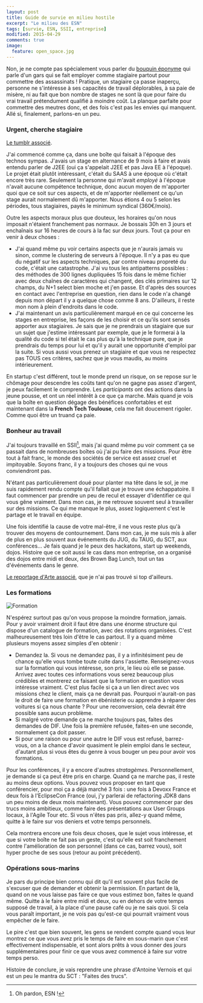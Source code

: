 ```yaml
---
layout: post
title: Guide de survie en milieu hostile
excerpt: "Le milieu des ESN"
tags: [survie, ESN, SSII, entreprise]
modified: 2015-04-29
comments: true
image:
  feature: open_space.jpg
---
```


Non, je ne compte pas spécialement vous parler du [bouquin éponyme](http://www.sonatine-editions.fr/livres/Guide-de-survie-en-milieu-hostile.asp) qui parle d'un gars qui se fait employer comme stagiaire partout pour commettre des assassinats ! Pratique, un stagiaire ça passe inaperçu, personne ne s'intéresse à ses capacités de travail déplorables, à sa paie de misère, ni au fait que bon nombre de stages ne sont là que pour faire du vrai travail prétendument qualifié à moindre coût. La planque parfaite pour commettre des meutres donc, et des fois c'est pas les envies qui manquent. Allé si, finalement, parlons-en un peu.

### Urgent, cherche stagiaire

[Le tumblr associé](http://urgentrecherchestagiaire.tumblr.com/).

J'ai commencé comme ça, dans une boîte qui faisait à l'époque des technos sympas. J'avais un stage en alternance de 9 mois à faire et avais entendu parler de J2EE (oui ça s'appelait J2EE et pas Java EE à l'époque). Le projet était plutôt intéressant, c'était du SAAS à une époque où c'était encore très rare. Seulement la personne qui m'avait _employé_ à l'époque n'avait aucune compétence technique, donc aucun moyen de m'apporter quoi que ce soit sur ces aspects, et de m'apporter réellement ce qu'un stage aurait normalement dû m'apporter. Nous étions 4 ou 5 selon les périodes, tous stagiaires, payés le minimum syndical (360€/mois).

Outre les aspects moraux plus que douteux, les horaires qu'on nous imposait n'étaient franchement pas normaux. Je bossais 30h en 3 jours et enchaînais sur 16 heures de cours à la fac sur deux jours. Tout ça pour en venir à deux choses :

* J'ai quand même pu voir certains aspects que je n'aurais jamais vu sinon, comme le clustering de serveurs à l'époque. Il n'y a pas eu que du négatif sur les aspects techniques, par contre niveau propreté du code, c'était une catastrophe. J'ai vu tous les antipatterns possibles : des méthodes de 300 lignes dupliquées 15 fois dans le même fichier avec deux chaînes de caractères qui changent, des clés primaires sur 12 champs, du N+1 select bien moche et j'en passe. Et d'après des sources en contact avec l'entreprise en question, rien dans le code n'a changé depuis mon départ il y a quelque chose comme 8 ans. D'ailleurs, il reste mon nom à plein d'endroits dans le code.
* J'ai maintenant un avis particulièrement marqué en ce qui concerne les stages en entreprise, les façons de les choisir et ce qu'ils sont sensés apporter aux stagiaires. Je sais que je ne prendrais un stagiaire que sur un sujet que j'estime intéressant par exemple, que je le formerai à la qualité du code si tel était le cas plus qu'à la technique pure, que je prendrais du temps pour lui et qu'il y aurait une opportunité d'emploi par la suite. Si vous aussi vous prenez un stagiaire et que vous ne respectez pas TOUS ces critères, sachez que je vous maudis, au moins intérieurement.

En startup c'est différent, tout le monde prend un risque, on se repose sur le chômage pour descendre les coûts tant qu'on ne gagne pas assez d'argent, je peux facilement le comprendre. Les _participants_ ont des actions dans la jeune pousse, et ont un réel intérêt à ce que ça marche. Mais quand je vois que la boîte en question dégage des bénéfices confortables et est maintenant dans la __French Tech Toulouse__, cela me fait doucement rigoler. Comme quoi être un truand ça paie.

### Bonheur au travail

J'ai toujours travaillé en SSII[^1], mais j'ai quand même pu voir comment ça se passait dans de nombreuses boîtes où j'ai pu faire des missions. Pour être tout à fait franc, le monde des sociétés de service est assez cruel et impitoyable. Soyons franc, il y a toujours des choses qui ne vous conviendront pas.

[^1]: Oh pardon, ESN !

N'étant pas particulièrement doué pour planter ma tête dans le sol, je me suis rapidement rendu compte qu'il fallait que je trouve une échappatoire. Il faut commencer par prendre un peu de recul et essayer d'identifier ce qui vous gêne vraiment. Dans mon cas, je me retrouve souvent seul à travailler sur des missions. Ce qui me manque le plus, assez logiquement c'est le partage et le travail en équipe.

Une fois identifié la cause de votre mal-être, il ne vous reste plus qu'à trouver des moyens de contournement. Dans mon cas, je me suis mis à aller de plus en plus souvent aux événements du JUG, du TAUG, du SCT, aux conférences... Je fais quand je le peux des hackatons, start up weekends, dojos. Histoire que ce soit aussi le cas dans mon entreprise, on a organisé des dojos entre midi et deux, des Brown Bag Lunch, tout un tas d'événements dans le genre.

[Le reportage d'Arte associé](http://www.arte.tv/guide/fr/051637-000/le-bonheur-au-travail), que je n'ai pas trouvé si top d'ailleurs.

### Les formations

![Formation]({{site.url}}/images/formation.jpg)

N'espérez surtout pas qu'on vous propose la moindre formation, jamais. Pour y avoir vraiment droit il faut être dans une énorme structure qui dispose d'un catalogue de formation, avec des rotations organisées. C'est malheureusement très loin d'être le cas partout. Il y a quand même plusieurs moyens assez simples d'en obtenir :

* Demandez la. Si vous ne demandez pas, il y a infinitésiment peu de chance qu'elle vous tombe toute cuite dans l'assiette. Renseignez-vous sur la formation qui vous intéresse, son prix, le lieu où elle se passe. Arrivez avec toutes ces informations vous serez beaucoup plus crédibles et montrerez ce faisant que la formation en question vous intéresse vraiment. C'est plus facile si ça a un lien direct avec vos missions chez le client, mais ça ne devrait pas. Pourquoi n'aurait-on pas le droit de faire une formation en ébénisterie ou apprendre à réparer des voitures si ça nous chante ? Pour une reconversion, cela devrait être possible sans aucun problème.
* Si malgré votre demande ça ne marche toujours pas, faites des demandes de DIF. Une fois la première refusée, faites-en une seconde, normalement ça doit passer.
* Si pour une raison ou pour une autre le DIF vous est refusé, barrez-vous, on a la chance d'avoir quasiment le plein emploi dans le secteur, d'autant plus si vous êtes du genre à vous bouger un peu pour avoir vos formations.

Pour les conférences, il y a encore d'autres _stratagèmes_. Personnellement, je demande si ça peut être pris en charge. Quand ça ne marche pas, il reste au moins deux options. Vous pouvez vous proposer en tant que conférencier, pour moi ça a déjà marché 3 fois : une fois à Devoxx France et deux fois à l'EclipseCon France (oui, j'y parlerai de refactoring JDK8 dans un peu moins de deux mois maintenant). Vous pouvez commencer par des trucs moins ambitieux, comme faire des présentations aux User Groups locaux, à l'Agile Tour etc. Si vous n'êtes pas pris, allez-y quand même, quitte à le faire sur vos deniers et votre temps personnels.

Cela montrera encore une fois deux choses, que le sujet vous intéresse, et que si votre boîte ne fait pas un geste, c'est qu'elle est soit franchement contre l'amélioration de son personnel (dans ce cas, barrez vous), soit hyper proche de ses sous (retour au point précédent).

### Opérations sous-marins

Je pars du principe bien connu qui dit qu'il est souvent plus facile de s'excuser que de demander et obtenir la permission. En partant de là, quand on ne vous laisse pas faire ce que vous estimez bon, faites le quand même. Quitte à le faire entre midi et deux, ou en dehors de votre temps supposé de travail, à la place d'une pause café ou je ne sais quoi. Si cela vous paraît important, je ne vois pas qu'est-ce qui pourrait vraiment vous empêcher de le faire.

Le pire c'est que bien souvent, les gens se rendent compte quand vous leur montrez ce que vous avez pris le temps de faire en sous-marin que c'est effectivement indispensable, et sont alors prêts à vous donner des jours supplémentaires pour finir ce que vous avez commencé à faire sur votre temps perso.

Histoire de conclure, je vais reprendre une phrase d'Antoine Vernois et qui est un peu le mantra du SCT : "Faites des trucs".